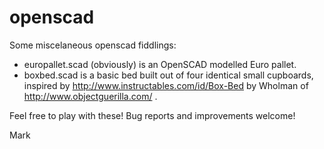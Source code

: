 # openscad

Some miscelaneous openscad fiddlings:

* europallet.scad (obviously) is an OpenSCAD modelled Euro pallet.
* boxbed.scad is a basic bed built out of four identical small cupboards, inspired by http://www.instructables.com/id/Box-Bed by Wholman of http://www.objectguerilla.com/ .

Feel free to play with these! Bug reports and improvements welcome!

Mark

